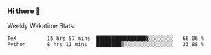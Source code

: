 ### Hi there 👋

<!--
**ericxiaseattle/ericxiaseattle** is a ✨ _special_ ✨ repository because its `README.md` (this file) appears on your GitHub profile.

Here are some ideas to get you started:

- 🔭 I’m currently working on ...
- 🌱 I’m currently learning ...
- 👯 I’m looking to collaborate on ...
- 🤔 I’m looking for help with ...
- 💬 Ask me about ...
- 📫 How to reach me: ...
- 😄 Pronouns: ...
- ⚡ Fun fact: ...
-->

Weekly Wakatime Stats:
<!--START_SECTION:waka-->
```text
TeX          15 hrs 57 mins  ████████████████▓░░░░░░░░   66.06 % 
Python       8 hrs 11 mins   ████████▒░░░░░░░░░░░░░░░░   33.88 % 
```
<!--END_SECTION:waka-->

